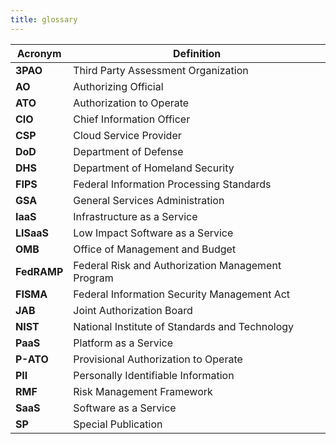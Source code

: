 ```yaml
---
title: glossary
---
```


| **Acronym** | **Definition** |
| --- | --- |
| **3PAO** | Third Party Assessment Organization |
| **AO** | Authorizing Official |
| **ATO** | Authorization to Operate |
| **CIO** | Chief Information Officer |
| **CSP** | Cloud Service Provider |
| **DoD** | Department of Defense |
| **DHS** | Department of Homeland Security |
| **FIPS** | Federal Information Processing Standards |
| **GSA** | General Services Administration |
| **IaaS** | Infrastructure as a Service |
| **LISaaS** | Low Impact Software as a Service |
| **OMB** | Office of Management and Budget |
| **FedRAMP** | Federal Risk and Authorization Management Program |
| **FISMA** | Federal Information Security Management Act |
| **JAB** | Joint Authorization Board |
| **NIST** | National Institute of Standards and Technology |
| **PaaS** | Platform as a Service |
| **P-ATO** | Provisional Authorization to Operate |
| **PII** | Personally Identifiable Information |
| **RMF** | Risk Management Framework |
| **SaaS** | Software as a Service |
| **SP** | Special Publication |
